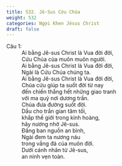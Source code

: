 ```yaml
---
title: 532. Jê-Sus Cứu Chúa
weight: 532
categories: Ngợi Khen Jêsus Christ
draft: false
---
```

<dl><dt>Câu 1:</dt><dd data-verse="1">Ai bằng Jê-sus Christ là Vua đời đời, <br/>Cứu Chúa của muôn muôn người. <br/>Ai bằng Jê-sus Christ là Vua đời đời, <br/>Ngài là Cứu Chúa chúng ta. <br/>Ai bằng Jê-sus Christ là Vua đời đời, <br/>Chúa cứu giúp ta suốt đời từ nay <br/>đến chiến thắng hết những giao tranh <br/>với ma quỷ nơi dương trần. <br/>Chúa đưa đường suốt đời. <br/>Dầu cho trần gian tăm tối, <br/>khắp thế giới trong kinh hoàng, <br/>hãy nương nhờ Jê-sus. <br/>Đấng ban nguồn an bình, <br/>Ngài đem ta nương náu <br/>trong vầng đá của muôn đời. <br/>Dưới cánh nhân từ Jê-sus, <br/>an ninh vẹn toàn. </dd></dl>